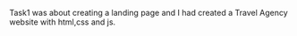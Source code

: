 Task1 was about creating a landing page and I had created a Travel Agency website with html,css and js.
